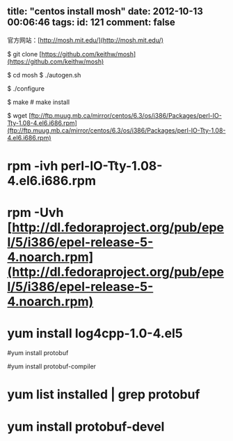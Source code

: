 title: "centos install mosh"
date: 2012-10-13 00:06:46
tags:
id: 121
comment: false
---

官方网站：[http://mosh.mit.edu/](http://mosh.mit.edu/)

$ git clone [https://github.com/keithw/mosh](https://github.com/keithw/mosh)

$ cd mosh $ ./autogen.sh

$ ./configure

$ make # make install

$ wget [ftp://ftp.muug.mb.ca/mirror/centos/6.3/os/i386/Packages/perl-IO-Tty-1.08-4.el6.i686.rpm](ftp://ftp.muug.mb.ca/mirror/centos/6.3/os/i386/Packages/perl-IO-Tty-1.08-4.el6.i686.rpm)

# rpm -ivh perl-IO-Tty-1.08-4.el6.i686.rpm

# rpm -Uvh [http://dl.fedoraproject.org/pub/epel/5/i386/epel-release-5-4.noarch.rpm](http://dl.fedoraproject.org/pub/epel/5/i386/epel-release-5-4.noarch.rpm)

# yum install log4cpp-1.0-4.el5

#yum install protobuf

#yum install protobuf-compiler

# yum list installed | grep protobuf

# yum install protobuf-devel

&nbsp;

&nbsp;

&nbsp;

&nbsp;